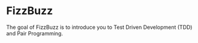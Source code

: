 # FizzBuzz
The goal of FizzBuzz is to introduce you to Test Driven Development (TDD) and Pair Programming. 
